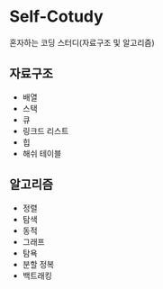 # Self-Cotudy
혼자하는 코딩 스터디(자료구조 및 알고리즘)

## 자료구조
- 배열
- 스택
- 큐
- 링크드 리스트
- 힙
- 해쉬 테이블

## 알고리즘
- 정렬
- 탐색
- 동적
- 그래프
- 탐욕
- 분할 정복
- 백트래킹
